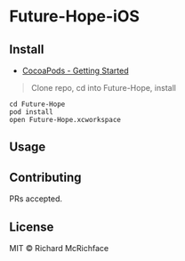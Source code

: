 # Future-Hope-iOS


## Install


 - [CocoaPods - Getting Started](https://guides.cocoapods.org/using/getting-started.html)

>  Clone repo, cd into Future-Hope, install
```
cd Future-Hope
pod install
open Future-Hope.xcworkspace
```


## Usage


## Contributing



PRs accepted.

## License

MIT © Richard McRichface


